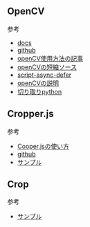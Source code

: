 ## OpenCV
参考  
- [docs](https://docs.opencv.org/3.4/df/d0a/tutorial_js_intro.html)
- [github](https://github.com/opencv/opencv/releases)
- [openCV使用方法の記事](https://elsammit-beginnerblg.hatenablog.com/entry/2022/06/06/224303)
- [openCVの短縮ソース](https://docs.opencv.org/3.4.0/opencv.js)
- [script-async-defer](https://ja.javascript.info/script-async-defer)
- [openCVの説明](https://shikaku-mafia.com/opencv-javascript-how-to-use/)
- [切り取りpython](https://blog.capilano-fw.com/?p=1990#crop)


## Cropper.js
参考  
- [Cooper.jsの使い方](https://cpoint-lab.co.jp/article/202208/23302/)
- [github](https://github.com/fengyuanchen/cropperjs)
- [サンプル](https://cly7796.net/blog/javascript/try-using-cropper-js/)

## Crop
参考  
- [サンプル](https://qiita.com/yamazaki3104/items/abbcb88f573d3c5a4a40)
